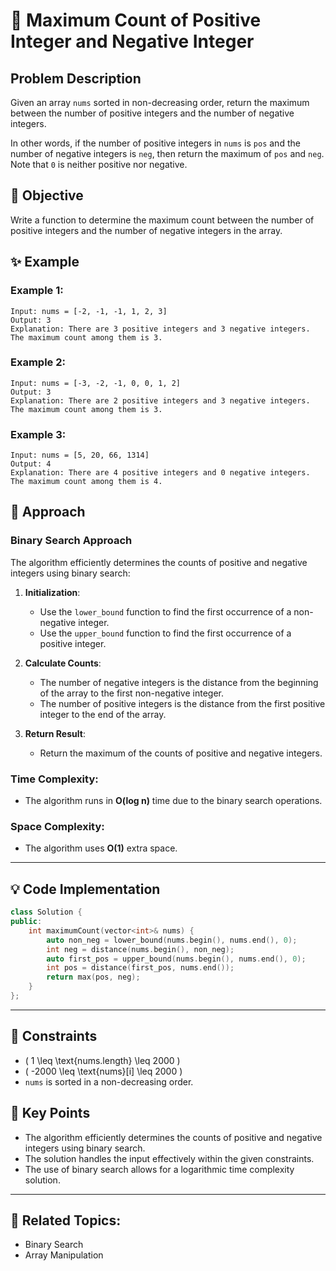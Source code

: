# 🔢 **Maximum Count of Positive Integer and Negative Integer**

## Problem Description

Given an array `nums` sorted in non-decreasing order, return the maximum between the number of positive integers and the number of negative integers.

In other words, if the number of positive integers in `nums` is `pos` and the number of negative integers is `neg`, then return the maximum of `pos` and `neg`. Note that `0` is neither positive nor negative.

## 🎯 **Objective**

Write a function to determine the maximum count between the number of positive integers and the number of negative integers in the array.

## ✨ **Example**

### Example 1:
```plaintext
Input: nums = [-2, -1, -1, 1, 2, 3]
Output: 3
Explanation: There are 3 positive integers and 3 negative integers. The maximum count among them is 3.
```

### Example 2:
```plaintext
Input: nums = [-3, -2, -1, 0, 0, 1, 2]
Output: 3
Explanation: There are 2 positive integers and 3 negative integers. The maximum count among them is 3.
```

### Example 3:
```plaintext
Input: nums = [5, 20, 66, 1314]
Output: 4
Explanation: There are 4 positive integers and 0 negative integers. The maximum count among them is 4.
```

## 🚀 **Approach**

### **Binary Search Approach**

The algorithm efficiently determines the counts of positive and negative integers using binary search:

1. **Initialization**:
   - Use the `lower_bound` function to find the first occurrence of a non-negative integer.
   - Use the `upper_bound` function to find the first occurrence of a positive integer.

2. **Calculate Counts**:
   - The number of negative integers is the distance from the beginning of the array to the first non-negative integer.
   - The number of positive integers is the distance from the first positive integer to the end of the array.

3. **Return Result**:
   - Return the maximum of the counts of positive and negative integers.

### **Time Complexity**:
- The algorithm runs in **O(log n)** time due to the binary search operations.

### **Space Complexity**:
- The algorithm uses **O(1)** extra space.

---

## 💡 **Code Implementation**

```cpp
class Solution {
public:
    int maximumCount(vector<int>& nums) {
        auto non_neg = lower_bound(nums.begin(), nums.end(), 0);
        int neg = distance(nums.begin(), non_neg);
        auto first_pos = upper_bound(nums.begin(), nums.end(), 0);
        int pos = distance(first_pos, nums.end());
        return max(pos, neg);
    }
};
```

---

## 🔧 **Constraints**

- \( 1 \leq \text{nums.length} \leq 2000 \)
- \( -2000 \leq \text{nums}[i] \leq 2000 \)
- `nums` is sorted in a non-decreasing order.

## 🌟 **Key Points**

- The algorithm efficiently determines the counts of positive and negative integers using binary search.
- The solution handles the input effectively within the given constraints.
- The use of binary search allows for a logarithmic time complexity solution.

---

## 🔗 **Related Topics**:
- Binary Search
- Array Manipulation